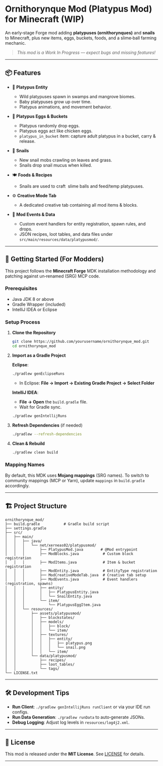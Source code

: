 # Ornithorynque Mod (Platypus Mod) for Minecraft (WIP)

An early‑stage Forge mod adding **platypuses (ornithorynques)** and **snails** to Minecraft, plus new items, eggs, buckets, foods, and a slime‑ball farming mechanic.

> *This mod is a Work In Progress — expect bugs and missing features!*

---

## 📦 Features

* 🦆 **Platypus Entity**

  * Wild platypuses spawn in swamps and mangrove biomes.
  * Baby platypuses grow up over time.
  * Platypus animations, and movement behavior.

* 🥚 **Platypus Eggs & Buckets**

  * Platypus randomly drop eggs.
  * Platypus eggs act like chicken eggs.
  * `platypus_in_bucket` item: capture adult platypus in a bucket, carry & release.

* 🐌 **Snails**

  * New snail mobs crawling on leaves and grass.
  * Snails drop snail mucus when killed.

* 🍽️ **Foods & Recipes**

  * Snails are used to craft  slime balls and feed/temp platypuses.

* ⚙️ **Creative Mode Tab**

  * A dedicated creative tab containing all mod items & blocks.

* 🔧 **Mod Events & Data**

  * Custom event handlers for entity registration, spawn rules, and drops.
  * JSON recipes, loot tables, and data files under `src/main/resources/data/platypusmod/`.

---

## 🚀 Getting Started (For Modders)

This project follows the **Minecraft Forge** MDK installation methodology and patching against un‑renamed (SRG) MCP code.

### Prerequisites

* Java JDK 8 or above
* Gradle Wrapper (included)
* IntelliJ IDEA or Eclipse

### Setup Process

1. **Clone the Repository**

   ```bash
   git clone https://github.com/yourusername/ornithorynque_mod.git
   cd ornithorynque_mod
   ```

2. **Import as a Gradle Project**

   **Eclipse**:

   ```bash
   ./gradlew genEclipseRuns
   ```

   * In Eclipse: **File → Import → Existing Gradle Project → Select Folder**

   **IntelliJ IDEA**:

   * **File → Open** the `build.gradle` file.
   * Wait for Gradle sync.

   ```bash
   ./gradlew genIntellijRuns
   ```

3. **Refresh Dependencies** (if needed)

   ```bash
   ./gradlew --refresh-dependencies
   ```

4. **Clean & Rebuild**

   ```bash
   ./gradlew clean build
   ```

### Mapping Names

By default, this MDK uses **Mojang mappings** (SRG names). To switch to community mappings (MCP or Yarn), update `mappings` in `build.gradle` accordingly.

---

## 🏗️ Project Structure

```
ornithorynque_mod/
├── build.gradle           # Gradle build script
├── settings.gradle
├── src/
│   ├── main/
│   │   ├── java/
│   │   │   └── net/xerneas02/platypusmod/
│   │   │       ├── PlatypusMod.java        # @Mod entrypoint
│   │   │       ├── ModBlocks.java           # Custom block registration
│   │   │       ├── ModItems.java            # Item & bucket registration
│   │   │       ├── ModEntity.java           # EntityType registration
│   │   │       ├── ModCreativeModeTab.java  # Creative tab setup
│   │   │       ├── ModEvents.java           # Event handlers (registration, spawns)
│   │   │       ├── entity/
│   │   │       │   ├── PlatypusEntity.java
│   │   │       │   └── SnailEntity.java
│   │   │       └── item/
│   │   │           └── PlatypusEggItem.java
│   │   └── resources/
│   │       ├── assets/platypusmod/
│   │       │   ├── blockstates/
│   │       │   ├── models/
│   │       │   │   ├── block/
│   │       │   │   └── item/
│   │       │   ├── textures/
│   │       │   │   ├── entity/
│   │       │   │   │   ├── platypus.png
│   │       │   │   │   └── snail.png
│   │       │   │   └── item/
│   │       └── data/platypusmod/
│   │           ├── recipes/
│   │           ├── loot_tables/
│   │           └── tags/
└── LICENSE.txt
```

---

## 🛠️ Development Tips

* **Run Client**: `./gradlew genIntellijRuns runClient` or via your IDE run configs.
* **Run Data Generation**: `./gradlew runData` to auto‑generate JSONs.
* **Debug Logging**: Adjust log levels in `resources/log4j2.xml`.

---

## 📜 License

This mod is released under the **MIT License**. See [LICENSE](LICENSE) for details.

---
